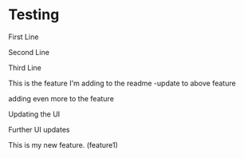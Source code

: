 # Testing

First Line

Second Line

Third Line

This is the feature I'm adding to the readme
-update to above feature

adding even more to the feature

Updating the UI

Further UI updates

This is my new feature. (feature1)
